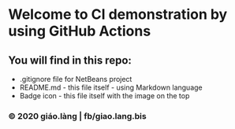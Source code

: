 # Welcome to CI demonstration by using GitHub Actions 

## You will find in this repo:


* .gitignore file for NetBeans project
* README.md - this file itself - using Markdown language
* Badge icon - this file itself with the image on the top


### © 2020 giáo.làng | fb/giao.lang.bis